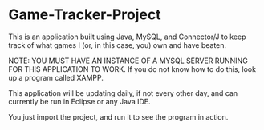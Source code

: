 # Game-Tracker-Project

This is an application built using Java, MySQL, and Connector/J to keep track of what games I (or, in this case, you)
own and have beaten.

NOTE: YOU MUST HAVE AN INSTANCE OF A MYSQL SERVER RUNNING FOR THIS APPLICATION TO WORK.
  If you do not know how to do this, look up a program called XAMPP.

This application will be updating daily, if not every other day, and can currently be run in Eclipse or any Java IDE.

You just import the project, and run it to see the program in action.

